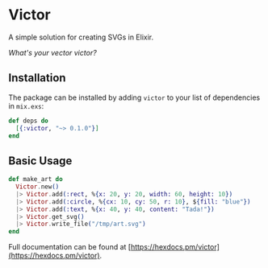 # Victor

A simple solution for creating SVGs in Elixir.

_What's your vector victor?_

## Installation

The package can be installed by adding `victor` to your list of dependencies
in `mix.exs`:

```elixir
def deps do
  [{:victor, "~> 0.1.0"}]
end
```

## Basic Usage

```elixir
def make_art do
  Victor.new()
  |> Victor.add(:rect, %{x: 20, y: 20, width: 60, height: 10})
  |> Victor.add(:circle, %{cx: 10, cy: 50, r: 10}, ${fill: "blue"})
  |> Victor.add(:text, %{x: 40, y: 40, content: "Tada!"})
  |> Victor.get_svg()
  |> Victor.write_file("/tmp/art.svg")
end
```

Full documentation can be found at [https://hexdocs.pm/victor](https://hexdocs.pm/victor).
